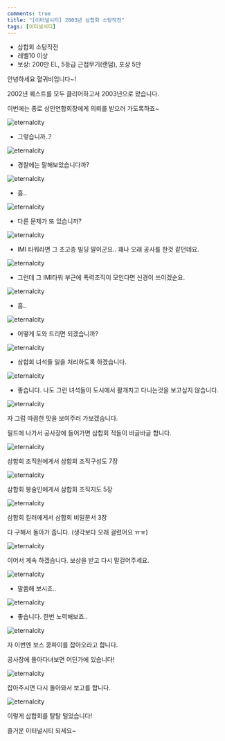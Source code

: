 ```yaml
---
comments: true
title: "[이터널시티] 2003년 삼합회 소탕작전"
tags: [이터널시티]
---
```


- 삼합회 소탕작전
- 레벨10 이상
- 보상: 200만 EL, 5등급 근접무기(랜덤), 포상 5만

안녕하세요 혈귀비입니다~!

2002년 퀘스트를 모두 클리어하고서 2003년으로 왔습니다.

이번에는 종로 상인연합회장에게 의뢰를 받으러 가도록하죠~

![eternalcity](/assets/image/eternalcity/2003/001.PNG)

- 그렇습니까..?

![eternalcity](/assets/image/eternalcity/2003/002.PNG)

- 경찰에는 말해보았습니다까?

![eternalcity](/assets/image/eternalcity/2003/003.PNG)

- 흠..

![eternalcity](/assets/image/eternalcity/2003/004.PNG)

- 다른 문제가 또 있습니까?

![eternalcity](/assets/image/eternalcity/2003/005.PNG)

- IMI 타워라면 그 초고층 빌딩 말이군요.. 꽤나 오래 공사를 한것 같던데요.

![eternalcity](/assets/image/eternalcity/2003/006.PNG)

- 그런데 그 IMI타워 부근에 폭력조직이 모인다면 신경이 쓰이겠순요.

![eternalcity](/assets/image/eternalcity/2003/007.PNG)

- 흠..

![eternalcity](/assets/image/eternalcity/2003/008.PNG)

- 어떻게 도와 드리면 되겠습니까?

![eternalcity](/assets/image/eternalcity/2003/009.PNG)

- 삼합회 녀석들 일을 처리하도록 하겠습니다.

![eternalcity](/assets/image/eternalcity/2003/010.PNG)

- 좋습니다. 나도 그런 녀석들이 도시에서 활개치고 다니는것을 보고싶지 않습니다.

![eternalcity](/assets/image/eternalcity/2003/011.PNG)

자 그럼 따끔한 맛을 보여주러 가보겠습니다.

필드에 나가서 공사장에 들어가면 삼합회 적들이 바글바글 합니다.

![eternalcity](/assets/image/eternalcity/2003/012.PNG)

삼합회 조직원에게서 삼합회 조직구성도 7장

![eternalcity](/assets/image/eternalcity/2003/013.PNG)

삼합회 봉술인에게서 삼합회 조직지도 5장

![eternalcity](/assets/image/eternalcity/2003/014.PNG)

삼합회 킬러에게서 삼합회 비밀문서 3장

다 구해서 돌아가 줍니다. (생각보다 오래 걸렸어요 ㅠㅠ)

![eternalcity](/assets/image/eternalcity/2003/016.PNG)

이어서 계속 하겠습니다. 보상을 받고 다시 말걸어주세요.

![eternalcity](/assets/image/eternalcity/2003/017.PNG)

- 말씀해 보시죠..

![eternalcity](/assets/image/eternalcity/2003/018.PNG)

- 좋습니다. 한번 노력해보죠..

![eternalcity](/assets/image/eternalcity/2003/019.PNG)

자 이번엔 보스 쿵파이를 잡아오라고 합니다.

공사장에 돌아다녀보면 어딘가에 있습니다!

![eternalcity](/assets/image/eternalcity/2003/015.PNG)

잡아주시면 다시 돌아와서 보고를 합니다.

![eternalcity](/assets/image/eternalcity/2003/020.PNG)

이렇게 삼합회를 탈탈 털었습니다!

즐거운 이터널시티 되세요~